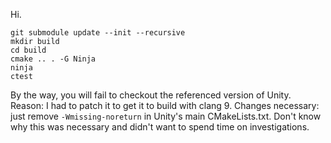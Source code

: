 Hi.

```
git submodule update --init --recursive
mkdir build
cd build
cmake .. . -G Ninja
ninja
ctest
```

By the way, you will fail to checkout the referenced version of Unity. Reason: I had to patch it to get it to build with clang 9. Changes necessary: just remove `-Wmissing-noreturn` in Unity's main CMakeLists.txt. Don't know why this was necessary and didn't want to spend time on investigations.
